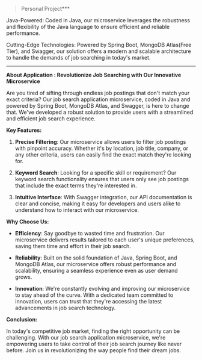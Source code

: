 > Personal Project***


Java-Powered:
Coded in Java, our microservice leverages the robustness and flexibility of the Java language to ensure efficient and reliable performance.

Cutting-Edge Technologies:
Powered by Spring Boot, MongoDB Atlas(Free Tier), and Swagger, our solution offers a modern and scalable architecture to handle the demands of job searching in today's market.
_________________________________________________________________________________________
**About Application : Revolutionize Job Searching with Our Innovative Microservice**

Are you tired of sifting through endless job postings that don't match your exact criteria? Our job search application microservice, coded in Java and powered by Spring Boot, MongoDB Atlas, and Swagger, is here to change that. We've developed a robust solution to provide users with a streamlined and efficient job search experience.

**Key Features:**

1. **Precise Filtering**: Our microservice allows users to filter job postings with pinpoint accuracy. Whether it's by location, job title, company, or any other criteria, users can easily find the exact match they're looking for.

2. **Keyword Search**: Looking for a specific skill or requirement? Our keyword search functionality ensures that users only see job postings that include the exact terms they're interested in.

3. **Intuitive Interface**: With Swagger integration, our API documentation is clear and concise, making it easy for developers and users alike to understand how to interact with our microservice.

**Why Choose Us:**

- **Efficiency**: Say goodbye to wasted time and frustration. Our microservice delivers results tailored to each user's unique preferences, saving them time and effort in their job search.

- **Reliability**: Built on the solid foundation of Java, Spring Boot, and MongoDB Atlas, our microservice offers robust performance and scalability, ensuring a seamless experience even as user demand grows.

- **Innovation**: We're constantly evolving and improving our microservice to stay ahead of the curve. With a dedicated team committed to innovation, users can trust that they're accessing the latest advancements in job search technology.

**Conclusion:**

In today's competitive job market, finding the right opportunity can be challenging. With our job search application microservice, we're empowering users to take control of their job search journey like never before. Join us in revolutionizing the way people find their dream jobs.

